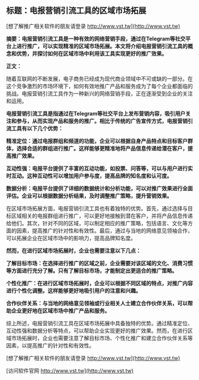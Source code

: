 ## **标题：电报营销引流工具的区域市场拓展**

[想了解推广相关软件的朋友请登录 http://www.vst.tw](http://www.vst.tw)

**摘要：电报营销引流工具是一种有效的网络营销手段，通过在Telegram等社交平台上进行推广，可以实现精准的区域市场拓展。本文将介绍电报营销引流工具的概念和优势，并探讨如何在区域市场中利用该工具实现更好的推广效果。**

**正文：**

随着互联网的不断发展，电子商务已经成为现代商业领域中不可或缺的一部分。在这个竞争激烈的市场环境下，如何有效地推广产品和服务成为了每个企业都面临的挑战。电报营销引流工具作为一种新兴的网络营销手段，正在逐渐受到企业的关注和运用。

**电报营销引流工具是指通过在Telegram等社交平台上发布营销内容，吸引用户关注和参与，从而实现产品和服务的推广。相比于传统的广告宣传方式，电报营销引流工具有以下几个优势：**

**精准定位：通过电报群组和频道的功能，企业可以根据自身产品特点和目标客户群体，选择合适的群组进行推广。这样能够更精准地将产品信息传递给潜在客户，提高推广效果。**

**互动性强：电报平台提供了丰富的互动功能，如投票、问答等，可以与用户进行实时互动。这种互动性可以增加用户参与度，提高品牌的知名度和认可度。**

**数据分析：电报平台提供了详细的数据统计和分析功能，可以对推广效果进行全面评估。企业可以根据数据分析结果，及时调整推广策略，提升营销效果。**

在区域市场拓展方面，电报营销引流工具也有着独特的优势。首先，通过选择与目标区域相关的电报群组进行推广，可以更好地接触到潜在客户，并将产品信息传递给他们。其次，针对不同的区域，可以制定相应的推广策略，包括语言、文化等方面的因素，提高推广的针对性和有效性。最后，通过与当地的网络意见领袖合作，可以拓展企业在区域市场中的影响力，提高品牌知名度。

**然而，在进行区域市场拓展时，企业也需要注意以下几点：**

**了解目标市场：在选择进行推广的区域之前，企业需要对该区域的文化、消费习惯等方面进行充分了解。只有了解目标市场，才能制定出更适合的推广策略。**

**个性化推广：在进行区域市场拓展时，企业可以根据不同区域的特点，对推广内容进行个性化调整。这样能够更好地吸引用户的注意和兴趣。**

**合作伙伴关系：与当地的网络意见领袖或行业相关人士建立合作伙伴关系，可以帮助企业更好地在区域市场中推广产品和服务。**

综上所述，电报营销引流工具在区域市场拓展中具备独特的优势。通过精准定位、互动性强和数据分析等特点，可以帮助企业实现更好的推广效果。然而，在进行区域市场拓展时，企业也需要注意了解目标市场、个性化推广和建立合作伙伴关系等因素，以提高推广的针对性和有效性。

[想了解推广相关软件的朋友请登录 http://www.vst.tw](http://www.vst.tw)


[访问软件官网 http://www.vst.tw](http://www.vst.tw)
